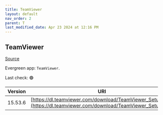 ```yaml
---
title: TeamViewer
layout: default
nav_order: 2
parent: T
last_modified_date: Apr 23 2024 at 12:16 PM
---
```


## TeamViewer

[Source](https://www.teamviewer.com/)

Evergreen app: `TeamViewer`. 

Last check: 🟢

| Version | URI                                                                                                                |
| ------- | ------------------------------------------------------------------------------------------------------------------ |
| 15.53.6 | [https://dl.teamviewer.com/download/TeamViewer_Setup.exe](https://dl.teamviewer.com/download/TeamViewer_Setup.exe) |
